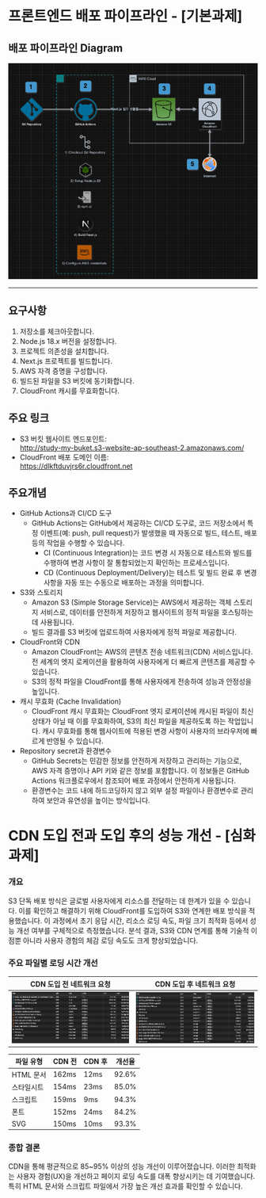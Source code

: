 # 프론트엔드 배포 파이프라인 - [기본과제]

## 배포 파이프라인 Diagram

![alt text](./public/image.png)

---

## 요구사항

1. 저장소를 체크아웃합니다.
2. Node.js 18.x 버전을 설정합니다.
3. 프로젝트 의존성을 설치합니다.
4. Next.js 프로젝트를 빌드합니다.
5. AWS 자격 증명을 구성합니다.
6. 빌드된 파일을 S3 버킷에 동기화합니다.
7. CloudFront 캐시를 무효화합니다.

## 주요 링크

- S3 버킷 웹사이트 엔드포인트:  
  http://study-my-buket.s3-website-ap-southeast-2.amazonaws.com/
- CloudFront 배포 도메인 이름:  
  https://dlkftduvjrs6r.cloudfront.net

## 주요개념

- GitHub Actions과 CI/CD 도구
  - GitHub Actions는 GitHub에서 제공하는 CI/CD 도구로, 코드 저장소에서 특정 이벤트(예: push, pull request)가 발생했을 때 자동으로 빌드, 테스트, 배포 등의 작업을 수행할 수 있습니다.
    - CI (Continuous Integration)는 코드 변경 시 자동으로 테스트와 빌드를 수행하여 변경 사항이 잘 통합되었는지 확인하는 프로세스입니다.
    - CD (Continuous Deployment/Delivery)는 테스트 및 빌드 완료 후 변경 사항을 자동 또는 수동으로 배포하는 과정을 의미합니다.
- S3와 스토리지
  - Amazon S3 (Simple Storage Service)는 AWS에서 제공하는 객체 스토리지 서비스로, 데이터를 안전하게 저장하고 웹사이트의 정적 파일을 호스팅하는 데 사용됩니다.
  - 빌드 결과를 S3 버킷에 업로드하여 사용자에게 정적 파일로 제공합니다.
- CloudFront와 CDN
  - Amazon CloudFront는 AWS의 콘텐츠 전송 네트워크(CDN) 서비스입니다. 전 세계의 엣지 로케이션을 활용하여 사용자에게 더 빠르게 콘텐츠를 제공할 수 있습니다.
  - S3의 정적 파일을 CloudFront를 통해 사용자에게 전송하여 성능과 안정성을 높입니다.
- 캐시 무효화 (Cache Invalidation)
  - CloudFront 캐시 무효화는 CloudFront 엣지 로케이션에 캐시된 파일이 최신 상태가 아닐 때 이를 무효화하여, S3의 최신 파일을 제공하도록 하는 작업입니다. 캐시 무효화를 통해 웹사이트에 적용된 변경 사항이 사용자의 브라우저에 빠르게 반영될 수 있습니다.
- Repository secret과 환경변수
  - GitHub Secrets는 민감한 정보를 안전하게 저장하고 관리하는 기능으로, AWS 자격 증명이나 API 키와 같은 정보를 포함합니다. 이 정보들은 GitHub Actions 워크플로우에서 참조되어 배포 과정에서 안전하게 사용됩니다.
  - 환경변수는 코드 내에 하드코딩하지 않고 외부 설정 파일이나 환경변수로 관리하여 보안과 유연성을 높이는 방식입니다.

# CDN 도입 전과 도입 후의 성능 개선 - [심화과제]

### 개요

S3 단독 배포 방식은 글로벌 사용자에게 리소스를 전달하는 데 한계가 있을 수 있습니다. 이를 확인하고 해결하기 위해 CloudFront를 도입하여 S3와 연계한 배포 방식을 적용했습니다. 이 과정에서 초기 응답 시간, 리소스 로딩 속도, 파일 크기 최적화 등에서 성능 개선 여부를 구체적으로 측정했습니다. 분석 결과, S3와 CDN 연계를 통해 기술적 이점뿐 아니라 사용자 경험의 체감 로딩 속도도 크게 향상되었습니다.

### 주요 파일별 로딩 시간 개선

| CDN 도입 전 네트워크 요청         | CDN 도입 후 네트워크 요청         |
| --------------------------------- | --------------------------------- |
|  ![alt text](./public/image-2.png) |![alt text](./public/image-1.png) |

| 파일 유형  | CDN 전 | CDN 후 | 개선율 |
| ---------- | ------ | ------ | ------ |
| HTML 문서  | 162ms  | 12ms   | 92.6%  |
| 스타일시트 | 154ms  | 23ms   | 85.0%  |
| 스크립트   | 159ms  | 9ms    | 94.3%  |
| 폰트       | 152ms  | 24ms   | 84.2%  |
| SVG        | 150ms  | 10ms   | 93.3%  |

### 종합 결론

CDN을 통해 평균적으로 85~95% 이상의 성능 개선이 이루어졌습니다. 이러한 최적화는 사용자 경험(UX)을 개선하고 페이지 로딩 속도를 대폭 향상시키는 데 기여했습니다. 특히 HTML 문서와 스크립트 파일에서 가장 높은 개선 효과를 확인할 수 있습니다.
